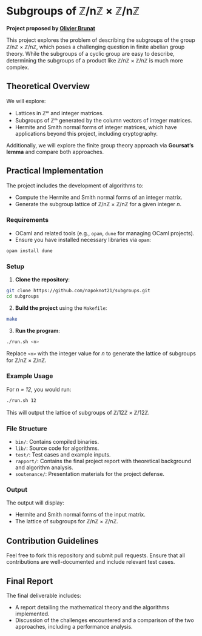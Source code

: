 
# Subgroups of ℤ/nℤ × ℤ/nℤ

**Project proposed by [Olivier Brunat](https://webusers.imj-prg.fr/~olivier.brunat/)**

This project explores the problem of describing the subgroups of the group ℤ/nℤ × ℤ/nℤ, which poses a challenging question in finite abelian group theory. While the subgroups of a cyclic group are easy to describe, determining the subgroups of a product like ℤ/nℤ × ℤ/nℤ is much more complex.

## Theoretical Overview

We will explore:
- Lattices in ℤᵐ and integer matrices.
- Subgroups of ℤᵐ generated by the column vectors of integer matrices.
- Hermite and Smith normal forms of integer matrices, which have applications beyond this project, including cryptography.

Additionally, we will explore the finite group theory approach via **Goursat’s lemma** and compare both approaches.

## Practical Implementation

The project includes the development of algorithms to:
- Compute the Hermite and Smith normal forms of an integer matrix.
- Generate the subgroup lattice of ℤ/nℤ × ℤ/nℤ for a given integer *n*.

### Requirements

- OCaml and related tools (e.g., `opam`, `dune` for managing OCaml projects).
- Ensure you have installed necessary libraries via `opam`:

```bash
opam install dune
```

### Setup

1. **Clone the repository**:

```bash
git clone https://github.com/napoknot21/subgroups.git
cd subgroups
```

2. **Build the project** using the `Makefile`:

```bash
make
```

3. **Run the program**:

```bash
./run.sh <n>
```

Replace `<n>` with the integer value for *n* to generate the lattice of subgroups for ℤ/nℤ × ℤ/nℤ.

### Example Usage

For *n = 12*, you would run:

```bash
./run.sh 12
```

This will output the lattice of subgroups of ℤ/12ℤ × ℤ/12ℤ.

### File Structure

- `bin/`: Contains compiled binaries.
- `lib/`: Source code for algorithms.
- `test/`: Test cases and example inputs.
- `rapport/`: Contains the final project report with theoretical background and algorithm analysis.
- `soutenance/`: Presentation materials for the project defense.

### Output

The output will display:
- Hermite and Smith normal forms of the input matrix.
- The lattice of subgroups for ℤ/nℤ × ℤ/nℤ.

## Contribution Guidelines

Feel free to fork this repository and submit pull requests. Ensure that all contributions are well-documented and include relevant test cases.

## Final Report

The final deliverable includes:
- A report detailing the mathematical theory and the algorithms implemented.
- Discussion of the challenges encountered and a comparison of the two approaches, including a performance analysis.
